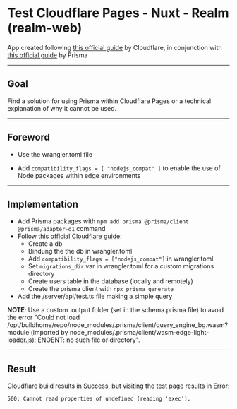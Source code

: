 # Test Cloudflare Pages - Nuxt - Realm (realm-web)

App created following [this official guide](https://developers.cloudflare.com/pages/framework-guides/deploy-a-nuxt-site) by Cloudflare, in conjunction with [this official guide](https://www.prisma.io/docs/orm/prisma-client/deployment/edge/deploy-to-cloudflare) by Prisma

---

## Goal

Find a solution for using Prisma within Cloudflare Pages or a technical explanation of why it cannot be used.

---

## Foreword

- Use the wrangler.toml file

- Add `compatibility_flags = [ "nodejs_compat" ]` to enable the use of Node packages within edge environments

---

## Implementation

- Add Prisma packages with `npm add prisma @prisma/client @prisma/adapter-d1` command
- Follow this [official Cloudflare guide](https://developers.cloudflare.com/d1/tutorials/d1-and-prisma-orm/#4-create-a-table-in-the-database):
  - Create a db
  - Bindung the the db in wrangler.toml
  - Add `compatibility_flags = ["nodejs_compat"]` in wrangler.toml
  - Set `migrations_dir` var in wrangler.toml for a custom migrations directory
  - Create users table in the database (locally and remotely)
  - Create the prisma client with `npx prisma generate`
- Add the /server/api/test.ts file making a simple query

**NOTE**: Use a custom .output folder (set in the schema.prisma file) to avoid the error "Could not load /opt/buildhome/repo/node_modules/.prisma/client/query_engine_bg.wasm?module (imported by node_modules/.prisma/client/wasm-edge-light-loader.js): ENOENT: no such file or directory".

---

## Result

Cloudflare build results in Success, but visiting the [test page](https://test-cloudflare-pages-nuxt-d1-prisma.pages.dev/api/test) results in Error:

```plain-text
500: Cannot read properties of undefined (reading 'exec').
```
